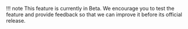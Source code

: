 !!! note
    This feature is currently in Beta. We encourage you to test the feature and provide feedback so that we can improve it before its official release.